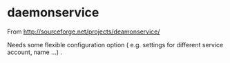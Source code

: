 daemonservice
=============

From http://sourceforge.net/projects/deamonservice/

Needs some flexible configuration option ( e.g. settings for different service account, name ...) .
